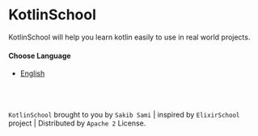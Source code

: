 # KotlinSchool

KotlinSchool will help you learn kotlin easily to use in real world projects.

#### Choose Language
* [English](https://github.com/s4kibs4mi/KotlinSchool/blob/master/src/main/resources/tutorials/en/index.md)


<br><br><br>
`KotlinSchool` brought to you by `Sakib Sami` | inspired by `ElixirSchool` project | Distributed by `Apache 2` License.
